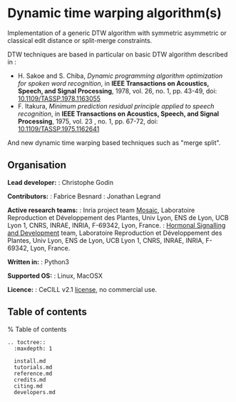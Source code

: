 # Dynamic time warping algorithm(s)

Implementation of a generic DTW algorithm with symmetric asymmetric or classical edit distance or split-merge constraints.

DTW techniques are based in particular on basic DTW algorithm described in :

 - H. Sakoe and S. Chiba, *Dynamic programming algorithm optimization for spoken word recognition*, in **IEEE Transactions on Acoustics, Speech, and Signal Processing**, 1978, vol. 26, no. 1, pp. 43-49, doi: [10.1109/TASSP.1978.1163055](https://doi.org/10.1109/TASSP.1978.1163055)
 - F. Itakura, *Minimum prediction residual principle applied to speech recognition*, in **IEEE Transactions on Acoustics, Speech, and Signal Processing**, 1975, vol. 23 , no. 1, pp. 67-72, doi: [10.1109/TASSP.1975.1162641](https://doi.org/10.1109/TASSP.1975.1162641)

And new dynamic time warping based techniques such as "merge split".


## Organisation

**Lead developer:**
: Christophe Godin

**Contributors:**
: Fabrice Besnard
: Jonathan Legrand

**Active research teams:**
: Inria project team [Mosaic](https://team.inria.fr/mosaic/), Laboratoire Reproduction et Développement des Plantes, Univ Lyon, ENS de Lyon, UCB Lyon 1, CNRS, INRAE, INRIA, F-69342, Lyon, France.
: [Hormonal Signalling and Development](https://www.ens-lyon.fr/RDP/?lang=en) team, Laboratoire Reproduction et Développement des Plantes, Univ Lyon, ENS de Lyon, UCB Lyon 1, CNRS, INRAE, INRIA, F-69342, Lyon, France.

**Written in:**
: Python3

**Supported OS:**
: Linux, MacOSX

**Licence:**
: CeCILL v2.1 [license](http://www.cecill.info/licences/Licence_CeCILL_V2.1-en.html), no commercial use.


## Table of contents

% Table of contents
```{eval-rst}
.. toctree::
  :maxdepth: 1

  install.md
  tutorials.md
  reference.md
  credits.md
  citing.md
  developers.md
```
